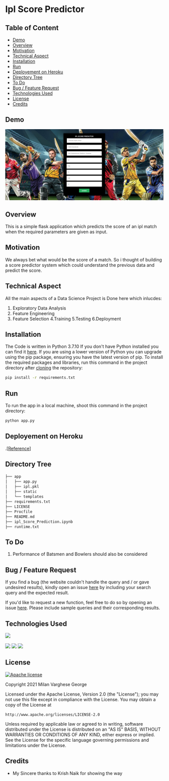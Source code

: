 # Ipl Score Predictor

## Table of Content
  * [Demo](#demo)
  * [Overview](#overview)
  * [Motivation](#motivation)
  * [Technical Aspect](#technical-aspect)
  * [Installation](#installation)
  * [Run](#run)
  * [Deployement on Heroku](#deployement-on-heroku)
  * [Directory Tree](#directory-tree)
  * [To Do](#to-do)
  * [Bug / Feature Request](#bug---feature-request)
  * [Technologies Used](#technologies-used)
  * [License](#license)
  * [Credits](#credits)
  


## Demo
[![](https://github.com/milangeorge2000/Ipl_Score_Prediction/blob/master/static/Screenshot%20(59).png?raw=true)](https://github.com/milangeorge2000/Mammootty_Mohanlal_Classifier/blob/main/static/d3b760c1-857b-48fa-bf96-f53ef273b9c9.jpg?raw=true)

## Overview
This is a simple flask application which predicts the score of an ipl match when the required parameters are given as input.

## Motivation
We always bet what would be the score of a match. So i thought of building a score predictor system which could understand the previous data and predict the score.

## Technical Aspect
All the main aspects of a Data Science Project is Done here which inlucdes:
1. Exploratory Data Analysis
2. Feature Engineering
3. Feature Selection
4.Training
5.Testing
6.Deployment

## Installation
The Code is written in Python 3.7.10 If you don't have Python installed you can find it [here](https://www.python.org/downloads/). If you are using a lower version of Python you can upgrade using the pip package, ensuring you have the latest version of pip. To install the required packages and libraries, run this command in the project directory after [cloning](https://www.howtogeek.com/451360/how-to-clone-a-github-repository/) the repository:
```bash
pip install -r requirements.txt
```

## Run

To run the app in a local machine, shoot this command in the project directory:
```bash
python app.py
```

## Deployement on Heroku
.[[Reference](https://medium.com/@nutanbhogendrasharma/deploy-machine-learning-model-with-flask-on-heroku-cd079b692b1d)]

## Directory Tree 
```
├── app 
│   ├── app.py
│   ├── ipl.pkl
│   ├── static
│   └── templates
├── requirements.txt
├── LICENSE
├── Procfile
├── README.md
├── ipl_Score_Prediction.ipynb
├── runtime.txt
```

## To Do
1. Performance of Batsmen and Bowlers should also be considered


## Bug / Feature Request
If you find a bug (the website couldn't handle the query and / or gave undesired results), kindly open an issue [here](https://github.com/milangeorge2000/Ipl_Score_Prediction/issues) by including your search query and the expected result.

If you'd like to request a new function, feel free to do so by opening an issue [here](https://github.com/milangeorge2000/tinkerhub/issues/new). Please include sample queries and their corresponding results.

## Technologies Used
![](https://forthebadge.com/images/badges/made-with-python.svg)

[<img target="_blank" src="https://miro.medium.com/max/1258/1*_HoMKjrWahRiI-JmwYW6zg.png" width=200>](https://scikit-learn.org/stable/) [<img target="_blank" src="https://flask.palletsprojects.com/en/1.1.x/_images/flask-logo.png" width=150>](https://flask.palletsprojects.com/en/1.1.x/) [<img target="_blank" src="https://camo.githubusercontent.com/065f065d12a6ba6b2cfcff767aaafd438a7ed5ae615e3ac39051c022cebaa698/68747470733a2f2f63646e2e776f726c64766563746f726c6f676f2e636f6d2f6c6f676f732f6865726f6b752d312e737667" width=200>](https://www.heroku.com/)

## License
[![Apache license](https://img.shields.io/badge/license-apache-blue?style=for-the-badge&logo=appveyor)](http://www.apache.org/licenses/LICENSE-2.0e)

Copyright 2021 Milan Varghese George

Licensed under the Apache License, Version 2.0 (the "License");
you may not use this file except in compliance with the License.
You may obtain a copy of the License at

    http://www.apache.org/licenses/LICENSE-2.0

Unless required by applicable law or agreed to in writing, software
distributed under the License is distributed on an "AS IS" BASIS,
WITHOUT WARRANTIES OR CONDITIONS OF ANY KIND, either express or implied.
See the License for the specific language governing permissions and
limitations under the License.

## Credits
- My Sincere thanks to Krish Naik for showing the way
